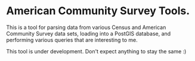 # American Community Survey Tools.

This is a tool for parsing data from various Census and American Community Survey data sets, loading into a PostGIS database, and performing various queries that are interesting to me.

This tool is under development. Don't expect anything to stay the same :)






